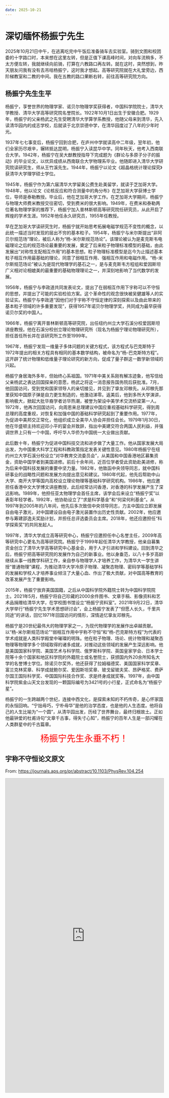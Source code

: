 ```yaml
---
date: 2025-10-21
---
```


# 深切缅怀杨振宁先生

2025年10月21日中午，在逃离吃完中午饭后准备骑车去实验室。骑到文图和校团委的十字路口时，本来想在这里左转，但是正值下课高峰时间，对向车流稍多，不太方便左转，我就继续向前骑，打算在六教路口再左转。就在这时，突然想到，昨天朋友问我有没有去吊唁杨振宁，这时我才想起。高等研究院就在大礼堂旁边，西阶梯教室和二教的中间。我在五教的路口果断右转，前往高等研究院方向。

<!-- more -->

## 杨振宁先生生平

杨振宁，享誉世界的物理学家、诺贝尔物理学奖获得者，中国科学院院士，清华大学教授、清华大学高等研究院名誉院长。1922年10月1日出生于安徽合肥。1929年，杨振宁的父亲杨武之先生受聘清华大学算学系教授，他随父母来到清华，先入读清华园内的成志学校，后就读于北京崇德中学，在清华园度过了八年的少年时光。

1937年七七事变后，杨振宁回到合肥，在庐州中学就读高中二年级，翌年初，他们全家历尽艰辛，辗转抵达昆明，杨振宁入读昆华中学。同年秋天，他考入西南联合大学。1942年，杨振宁在吴大猷教授指导下完成题为《群论与多原子分子的振动》的毕业论文，以优异成绩从西南联合大学物理系毕业。他随即进入清华大学研究院读研究生，师从王竹溪先生。1944年，杨振宁以论文《超晶格统计理论探究》获清华大学理学硕士学位。

1945年，杨振宁作为第六届清华大学留美公费生赴美留学，就读于芝加哥大学。1948年，他以论文《论核反应和符合测量中的角分布》在芝加哥大学获博士学位，导师是泰勒教授。毕业后，他在芝加哥大学工作。在芝加哥大学期间，杨振宁与物理大师费米教授交往密切，受到费米的很大影响。1949年，在费米和泰勒两位著名物理学家的推荐下，杨振宁加入普林斯顿高等研究院任研究员，从此开启了辉煌的学术生涯。1952年他任永久研究员，1955年任教授。

早在芝加哥大学读研究生时，杨振宁就开始思考拓展电磁学规范不变性的概念，以此统一描述当时发现的层出不穷的基本粒子。1954年，杨振宁与米尔斯提出“非阿贝尔规范场”理论，被后人称为“杨-米尔斯规范场论”。该理论被认为是麦克斯韦电磁理论之后的规范场论最重要的发展，奠定了后来粒子物理标准模型的基础，由此发展出“对称性支配相互作用”的基本思想。粒子物理标准模型是迄今为止描述基本粒子相互作用最基础的理论，同意了弱相互作用、强相互作用和电磁作用。“杨-米尔斯规范场论”被认为是现代物理学的基石之一，是与麦克斯韦方程组和爱因斯坦广义相对论相媲美的最重要的基础物理理论之一，并深刻地影响了当代数学的发展。

1956年，杨振宁与李政道共同发表论文，提出了在弱相互作用下宇称可以不守恒的思想，并提出了可能的实验检验方案。这个革命性的观念很快被吴健雄等人的实验证实。杨振宁与李政道“因他们对于宇称不守恒定律的深刻探索以及由此带来的基本粒子领域的许多重要发现”，获得1957年诺贝尔物理学奖，共同成为最早获得诺贝尔奖的中国人。

1966年，杨振宁离开普林斯顿高等研究院，出任纽约州立大学石溪分校爱因斯坦讲座教授。他在石溪分校创立理论物理研究所（现名为杨振宁理论物理研究所），担任首任所长并在该研究所工作至1999年。

1967年，杨振宁发现一维量子多体问题的关键方程式，该方程式与巴克斯特于1972年提出的相关方程具有相同的基本数学结构，被命名为“杨-巴克斯特方程”。这开辟了统计物理和低维量子理论研究的新方向，促成了量子群这一数学新领域的兴起。

杨振宁身居海外多年，但始终心系祖国。1971年中美关系刚有解冻迹象，他写信给父亲杨武之表达回国探亲的意愿，杨武之将这一消息报告国务院后获批准。7月，他回国访问，受到党和国家领导人的亲切接见，并见到了挚友邓稼先。从邓稼先那里获知中国原子弹是自力更生制造的，他激动涕零。返美后，他到多所大学演讲，影响极大，掀起大批华裔学者访华热潮，被誉为架设中美学术交流桥梁第一人。1972年，他再次回国访问，向周恩来总理建议中国应重视基础科学研究，得到周总理的高度重视，对恢复和加强中国的基础科学研究起到了重要作用。1977年，为促进中美邦交正常化，他组织成立全美华人协会并担任会长。1979年1月30日，他在华盛顿主持欢迎邓小平的宴会并致辞，指出中美建交符合两国人民利益，并强调世界上只有一个中国，呼吁华人华侨为中国统一大业做出贡献。

此后数十年，杨振宁为促进中国科技交流和进步做了大量工作。他从国家发展大局出发，为中国重大科学工程和科教政策指定发表关键性意见。1980年杨振宁在纽约州立大学石溪分校设立“对华教育交流委员会”，从美国和中国香港地区募集资金，资助中国学者到美国进修。前后十余年间，近百位学者受此资助赴美进修，称为后来中国科技发展的重要中坚力量。1982年，他致函中央领导同志，就中国科研事业的战略性问题和发展方向提出意见和建议。1980年代起，他先后帮助中山大学、南开大学等国内高校设立理论物理等基础科学研究机构。1986年，他应邀担任香港中文大学博文讲座教授，此后经常访问香港，对香港的科学发展产生了深远影响。1989年，他担任亚太物理学会首任主席，该学会后来设立“杨振宁奖”以表彰年轻学者。1992年，他协助设立了“求是科学基金”和“何梁何利基金”。从1997年到2005年的八年间，他先后多次致信中央领导同志，力主中国应立即发展自由电子激光，对中国建设自由电子激光装置作出历史性贡献。2002年，他应邀参与筹建邵逸夫奖励计划，并担任总评选委员会主席。2018年，他还应邀担任“科学探索奖”的共同发起人。

1997年，清华大学成立高等研究中心，杨振宁应邀担任中心名誉主任，2009年高等研究中心更名为高等研究院。杨振宁于1999年起任清华大学教授，他亲自募集资金创立了清华大学高等研究中心基金会，用于人才引进和学科建设。回到清华之后，杨振宁把高等研究院的发展作为自己的新事业。他以身垂范，以八十多岁高龄继续从事一线教学科研工作，亲自参与物理学人才培养工作，为清华大一学生讲授“普通物理”课程，为推动清华大学冷原子物理、凝聚态物理、密码学等基础学科的发展和学校人才培养事业倾注了大量心血、作出了极大贡献，对中国高等教育的改革发展产生了重要影响。

2015年，杨振宁放弃美国国籍，之后从中国科学院外籍院士转为中国科学院院士。2021年5月，杨振宁将自己珍藏的2000余件图书、文章手稿、影像资料和艺术品捐赠给清华大学，在学校图书馆设立“杨振宁资料室”。2021年9月22日，清华大学举行“杨振宁先生学术思想研讨会”，会上杨振宁发表了“但愿人长久，千里共同途”的讲话，回忆1971年回国访问的情形，深情追忆挚友邓稼先。

杨振宁是20世纪最伟大的物理学家之一，为现代物理学的发展作出卓越贡献。以“杨-米尔斯规范场论”“弱相互作用中宇称不守恒”和“杨-巴克斯特方程”为代表的学术成就是人类科学殿堂中璀璨的明珠。他在粒子物理、场论、统计物理和凝聚态物理等物理学多个领域取得的诸多成就，对推动这些领域的发展产生深远影响。他是美国国家科学院、美国艺术与科学院、俄罗斯科学院、英国皇家学会、日本学士院等十余个国家和地区科学院的外籍院士或名誉院士，获颁国内外20余所知名大学的名誉博士学位。除诺贝尔奖外，他还获得了拉姆福德奖、美国国家科学奖章、富兰克林奖章、科学成就鲍尔奖、爱因斯坦奖章、玻戈留玻夫奖、昂萨格奖、费萨尔国王国际科学奖、中国国际科技合作奖、求是终身成就奖等。1997年，由中国科学院紫金山天文台发现的一颗国际编号为3421号的小行星，正式命名为“杨振宁星”。

杨振宁的一生跨越两个世纪，连接中西文化，是探索未知的不朽传奇，是心怀家国的永恒回响。“宁拙毋巧，宁朴毋华”是他的治学态度，也是他的人生态度。他将自己的人生比喻为“一个圆”，从清华园出发，历经了世界舞台，最终归根故土。正如他最钟爱的杜甫诗句“文章千古事，得失寸心知”，杨振宁的百年人生是一部闪耀在人类群星中的千古篇章。

<div style="text-align: center; font-size: 2em; color: red;">
    杨振宁先生永垂不朽！
</div>

## 宇称不守恒论文原文

From: <https://journals.aps.org/pr/abstract/10.1103/PhysRev.104.254>

<iframe src="https://cdn.jsdelivr.net/gh/DerrickMarcus/picgo-image/images/202510251539090.pdf" width="100%" height="1000" style="border: 1px solid #ccc; overflow: auto;"></iframe>
